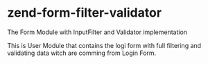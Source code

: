 # zend-form-filter-validator
The Form Module with InputFilter and Validator implementation

This is User Module that contains the logi form with full filtering and validating data witch are comming from Login Form.

